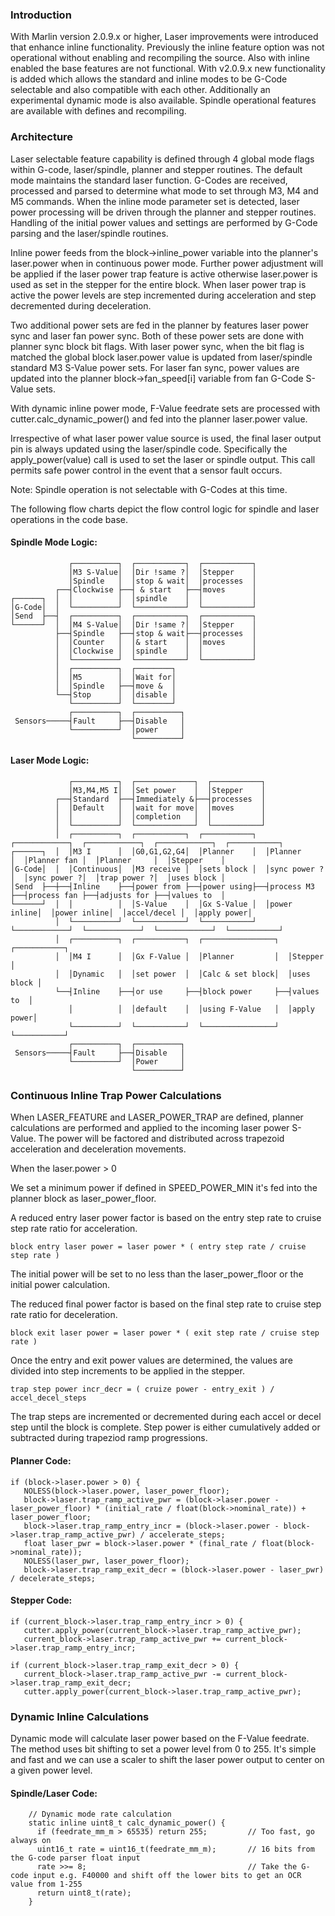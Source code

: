 ### Introduction

With Marlin version 2.0.9.x or higher, Laser improvements were introduced that enhance inline functionality. Previously the inline feature option was not operational without enabling and recompiling the source. Also with inline enabled the base features are not functional. With v2.0.9.x new functionality is added which allows the standard and inline modes to be G-Code selectable and also compatible with each other. Additionally an experimental dynamic mode is also available. Spindle operational features are available with defines and recompiling.

### Architecture

Laser selectable feature capability is defined through 4 global mode flags within G-code, laser/spindle, planner and stepper routines. The default mode maintains the standard laser function. G-Codes are received, processed and parsed to determine what mode to set through M3, M4 and M5 commands. When the inline mode parameter set is detected, laser power processing will be driven through the planner and stepper routines. Handling of the initial power values and settings are performed by G-Code parsing and the laser/spindle routines.

Inline power feeds from the block->inline_power variable into the planner's laser.power when in continuous power mode. Further power adjustment will be applied if the laser power trap feature is active otherwise laser.power is used as set in the stepper for the entire block. When laser power trap is active the power levels are step incremented during acceleration and step decremented during deceleration.

Two additional power sets are fed in the planner by features laser power sync and laser fan power sync. Both of these power sets are done with planner sync block bit flags. With laser power sync, when the bit flag is matched the global block laser.power value is updated from laser/spindle standard M3 S-Value power sets. For laser fan sync, power values are updated into the planner block->fan_speed[i] variable from fan G-Code S-Value sets.

With dynamic inline power mode, F-Value feedrate sets are processed with cutter.calc_dynamic_power() and fed into the planner laser.power value.

Irrespective of what laser power value source is used, the final laser output pin is always updated using the laser/spindle code. Specifically the apply_power(value) call is used to set the laser or spindle output. This call permits safe power control in the event that a sensor fault occurs.

Note: Spindle operation is not selectable with G-Codes at this time.

The following flow charts depict the flow control logic for spindle and laser operations in the code base.

#### Spindle Mode Logic:

                 ┌──────────┐  ┌───────────┐  ┌───────────┐
                 │M3 S-Value│  │Dir !same ?│  │Stepper    │
                 │Spindle   │  │stop & wait│  │processes  │
              ┌──┤Clockwise ├──┤ & start   ├──┤moves      │
    ┌──────┐  │  │          │  │spindle    │  │           │
    │G-Code│  │  └──────────┘  └───────────┘  └───────────┘
    │Send  ├──┤  ┌──────────┐  ┌───────────┐  ┌───────────┐
    └──────┘  │  │M4 S-Value│  │Dir !same ?│  │Stepper    │
              ├──┤Spindle   ├──┤stop & wait├──┤processes  │
              │  │Counter   │  │& start    │  │moves      │
              │  │Clockwise │  │spindle    │  │           │
              │  └──────────┘  └───────────┘  └───────────┘
              │  ┌──────────┐  ┌────────┐
              │  │M5        │  │Wait for│
              │  │Spindle   ├──┤move &  │
              └──┤Stop      │  │disable │
                 └──────────┘  └────────┘
                 ┌──────────┐  ┌──────────┐
     Sensors─────┤Fault     ├──┤Disable   │
                 └──────────┘  │power     │
                               └──────────┘

#### Laser Mode Logic:

                 ┌──────────┐  ┌─────────────┐  ┌───────────┐
                 │M3,M4,M5 I│  │Set power    │  │Stepper    │
              ┌──┤Standard  ├──┤Immediately &├──┤processes  │
              │  │Default   │  │wait for move│  │moves      │
              │  │          │  │completion   │  │           │
              │  └──────────┘  └─────────────┘  └───────────┘
              │  ┌──────────┐  ┌───────────┐  ┌───────────┐  ┌────────────┐  ┌────────────┐  ┌────────────┐  ┌───────────┐
    ┌──────┐  │  │M3 I      │  │G0,G1,G2,G4│  │Planner    │  │Planner     │  │Planner fan │  │Planner     │  │Stepper    │
    │G-Code│  │  │Continuous│  │M3 receive │  │sets block │  │sync power ?│  │sync power ?│  │trap power ?│  │uses block │
    │Send  ├──┼──┤Inline    ├──┤power from ├──┤power using├──┤process M3  ├──┤process fan ├──┤adjusts for ├──┤values to  │
    └──────┘  │  │          │  │S-Value    │  │Gx S-Value │  │power inline│  │power inline│  │accel/decel │  │apply power│
              │  └──────────┘  └───────────┘  └───────────┘  └────────────┘  └────────────┘  └────────────┘  └───────────┘
              │  ┌──────────┐  ┌───────────┐  ┌────────────────┐  ┌───────────┐
              │  │M4 I      │  │Gx F-Value │  │Planner         │  │Stepper    │
              │  │Dynamic   │  │set power  │  │Calc & set block│  │uses block │
              └──┤Inline    ├──┤or use     ├──┤block power     ├──┤values to  │
                 │          │  │default    │  │using F-Value   │  │apply power│
                 └──────────┘  └───────────┘  └────────────────┘  └───────────┘
                 ┌──────────┐  ┌──────────┐
     Sensors─────┤Fault     ├──┤Disable   │
                 └──────────┘  │Power     │
                               └──────────┘

<!-- https://asciiflow.com/#/ -->

### Continuous Inline Trap Power Calculations

When LASER_FEATURE and LASER_POWER_TRAP are defined, planner calculations are performed and applied to the incoming laser power S-Value. The power will be factored and distributed across trapezoid acceleration and deceleration movements.

When the laser.power > 0

We set a minimum power if defined in SPEED_POWER_MIN it's fed into the planner block as laser_power_floor.

A reduced entry laser power factor is based on the entry step rate to cruise step rate ratio for acceleration.

    block entry laser power = laser power * ( entry step rate / cruise step rate )

The initial power will be set to no less than the laser_power_floor or the initial power calculation.

The reduced final power factor is based on the final step rate to cruise step rate ratio for deceleration.

    block exit laser power = laser power * ( exit step rate / cruise step rate )

Once the entry and exit power values are determined, the values are divided into step increments to be applied in the stepper.

    trap step power incr_decr = ( cruize power - entry_exit ) / accel_decel_steps

The trap steps are incremented or decremented during each accel or decel step until the block is complete.
Step power is either cumulatively added or subtracted during trapeziod ramp progressions.

#### Planner Code:

```
if (block->laser.power > 0) {
   NOLESS(block->laser.power, laser_power_floor);
   block->laser.trap_ramp_active_pwr = (block->laser.power - laser_power_floor) * (initial_rate / float(block->nominal_rate)) + laser_power_floor;
   block->laser.trap_ramp_entry_incr = (block->laser.power - block->laser.trap_ramp_active_pwr) / accelerate_steps;
   float laser_pwr = block->laser.power * (final_rate / float(block->nominal_rate));
   NOLESS(laser_pwr, laser_power_floor);
   block->laser.trap_ramp_exit_decr = (block->laser.power - laser_pwr) / decelerate_steps;
```

#### Stepper Code:

```
if (current_block->laser.trap_ramp_entry_incr > 0) {
   cutter.apply_power(current_block->laser.trap_ramp_active_pwr);
   current_block->laser.trap_ramp_active_pwr += current_block->laser.trap_ramp_entry_incr;
```

```
if (current_block->laser.trap_ramp_exit_decr > 0) {
   current_block->laser.trap_ramp_active_pwr -= current_block->laser.trap_ramp_exit_decr;
   cutter.apply_power(current_block->laser.trap_ramp_active_pwr);
```

### Dynamic Inline Calculations

Dynamic mode will calculate laser power based on the F-Value feedrate. The method uses bit shifting to set a power level from 0 to 255. It's simple and fast and we can use a scaler to shift the laser power output to center on a given power level.

#### Spindle/Laser Code:

```
    // Dynamic mode rate calculation
    static inline uint8_t calc_dynamic_power() {
      if (feedrate_mm_m > 65535) return 255;         // Too fast, go always on
      uint16_t rate = uint16_t(feedrate_mm_m);       // 16 bits from the G-code parser float input
      rate >>= 8;                                    // Take the G-code input e.g. F40000 and shift off the lower bits to get an OCR value from 1-255
      return uint8_t(rate);
    }
```
